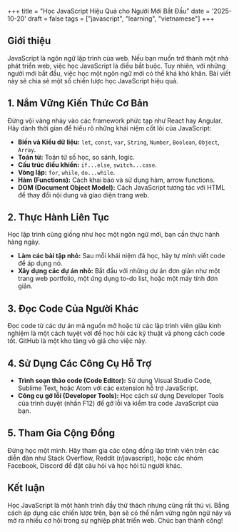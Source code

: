 +++
title = "Học JavaScript Hiệu Quả cho Người Mới Bắt Đầu"
date = '2025-10-20'
draft = false
tags = ["javascript", "learning", "vietnamese"]
+++

## Giới thiệu

JavaScript là ngôn ngữ lập trình của web. Nếu bạn muốn trở thành một nhà phát triển web, việc học JavaScript là điều bắt buộc. Tuy nhiên, với những người mới bắt đầu, việc học một ngôn ngữ mới có thể khá khó khăn. Bài viết này sẽ chia sẻ một số chiến lược học JavaScript hiệu quả.

## 1. Nắm Vững Kiến Thức Cơ Bản

Đừng vội vàng nhảy vào các framework phức tạp như React hay Angular. Hãy dành thời gian để hiểu rõ những khái niệm cốt lõi của JavaScript:

*   **Biến và Kiểu dữ liệu:** `let`, `const`, `var`, `String`, `Number`, `Boolean`, `Object`, `Array`.
*   **Toán tử:** Toán tử số học, so sánh, logic.
*   **Cấu trúc điều khiển:** `if...else`, `switch...case`.
*   **Vòng lặp:** `for`, `while`, `do...while`.
*   **Hàm (Functions):** Cách khai báo và sử dụng hàm, arrow functions.
*   **DOM (Document Object Model):** Cách JavaScript tương tác với HTML để thay đổi nội dung và giao diện trang web.

## 2. Thực Hành Liên Tục

Học lập trình cũng giống như học một ngôn ngữ mới, bạn cần thực hành hàng ngày.

*   **Làm các bài tập nhỏ:** Sau mỗi khái niệm đã học, hãy tự mình viết code để áp dụng nó.
*   **Xây dựng các dự án nhỏ:** Bắt đầu với những dự án đơn giản như một trang web portfolio, một ứng dụng to-do list, hoặc một máy tính đơn giản.

## 3. Đọc Code Của Người Khác

Đọc code từ các dự án mã nguồn mở hoặc từ các lập trình viên giàu kinh nghiệm là một cách tuyệt vời để học hỏi các kỹ thuật và phong cách code tốt. GitHub là một kho tàng vô giá cho việc này.

## 4. Sử Dụng Các Công Cụ Hỗ Trợ

*   **Trình soạn thảo code (Code Editor):** Sử dụng Visual Studio Code, Sublime Text, hoặc Atom với các extension hỗ trợ JavaScript.
*   **Công cụ gỡ lỗi (Developer Tools):** Học cách sử dụng Developer Tools của trình duyệt (nhấn F12) để gỡ lỗi và kiểm tra code JavaScript của bạn.

## 5. Tham Gia Cộng Đồng

Đừng học một mình. Hãy tham gia các cộng đồng lập trình viên trên các diễn đàn như Stack Overflow, Reddit (r/javascript), hoặc các nhóm Facebook, Discord để đặt câu hỏi và học hỏi từ người khác.

## Kết luận

Học JavaScript là một hành trình đầy thử thách nhưng cũng rất thú vị. Bằng cách áp dụng các chiến lược trên, bạn sẽ có thể nắm vững ngôn ngữ này và mở ra nhiều cơ hội trong sự nghiệp phát triển web. Chúc bạn thành công!
